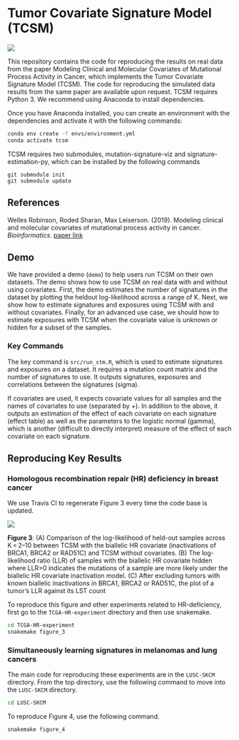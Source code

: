 # Tumor Covariate Signature Model (TCSM)
<img src='https://travis-ci.org/lrgr/tcsm.svg?branch=master'>

This repository contains the code for reproducing the results on real data from the paper Modeling Clinical and Molecular Covariates of Mutational Process Activity in Cancer, which implements the Tumor Covariate Signature Model (TCSM). The code for reproducing the simulated data results from the same paper are available upon request. TCSM requires Python 3. We recommend using Anaconda to install dependencies.

Once you have Anaconda installed, you can create an environment with the dependencies and activate it with the following commands:
```bash
conda env create -f envs/environment.yml
conda activate tcsm
```

TCSM requires two submodules, mutation-signature-viz and signature-estimation-py, which can be installed by the following commands
```
git submodule init
git submodule update
```

## References

Welles Robinson, Roded Sharan, Max Leiserson. (2019). Modeling clinical and molecular covariates of mutational process activity in cancer. _Bioinformatics_. [paper link](https://doi.org/10.1093/bioinformatics/btz340)

## Demo

We have provided a demo (`demo`) to help users run TCSM on their own datasets. The demo shows how to use TCSM on real data with and without using covariates. First, the demo estimates the number of signatures in the dataset by plotting the heldout log-likelihood across a range of K. Next, we show how to estimate signatures and exposures using TCSM with and without covariates. Finally, for an advanced use case, we should how to estimate exposures with TCSM when the covariate value is unknown or hidden for a subset of the samples.

### Key Commands

The key command is `src/run_stm.R`, which is used to estimate signatures and exposures on a dataset. It requires a mutation count matrix and the number of signatures to use. It outputs signatures, exposures and correlations between the signatures (sigma).

If covariates are used, it expects covariate values for all samples and the names of covariates to use (separated by +). In addition to the above, it outputs an estimation of the effect of each covariate on each signature (effect table) as well as the parameters to the logistic normal (gamma), which is another (difficult to directly interpret) measure of the effect of each covariate on each signature.

## Reproducing Key Results

### Homologous recombination repair (HR) deficiency in breast cancer

We use Travis CI to regenerate Figure 3 every time the code base is updated.

<!-- <img src='http://tcsm.lrgr.io/fig2.png'>

**Figure 2**: Benchmark of TCSM with (red) and without (blue) covariates and NMF-based SomaticSignatures (green) on synthetic data. (A) Cosine similarity of inferred signatures (β) to hidden Signatures 3 and 5 using the true K = 4 averaged across 50 datasets, varying the number of samples. (B) Mean-squared error of the inferred exposures (θ) for the same datasets as in (A) -->

<img src='http://tcsm.lrgr.io/figure3.png?raw=true'>

**Figure 3**: (A) Comparison of the log-likelihood of held-out samples across K = 2–10 between TCSM with the biallelic HR covariate (inactivations of BRCA1, BRCA2 or RAD51C) and TCSM without covariates. (B) The log-likelihood ratio (LLR) of samples with the biallelic HR covariate hidden where LLR>0 indicates the mutations of a sample are more likely under the biallelic HR covariate inactivation model. (C) After excluding tumors with known biallelic inactivations in BRCA1, BRCA2 or RAD51C, the plot of a tumor’s LLR against its LST count



To reproduce this figure and other experiments related to HR-deficiency, first go to the `TCGA-HR-experiment` directory and then use snakemake.

```bash
cd TCGA-HR-experiment
snakemake figure_3
```

### Simultaneously learning signatures in melanomas and lung cancers
The main code for reproducing these experiments are in the `LUSC-SKCM` directory. From the top directory, use the following command to move into the `LUSC-SKCM` directory.

```bash
cd LUSC-SKCM
```

To reproduce Figure 4, use the following command.

```bash
snakemake figure_4
```
